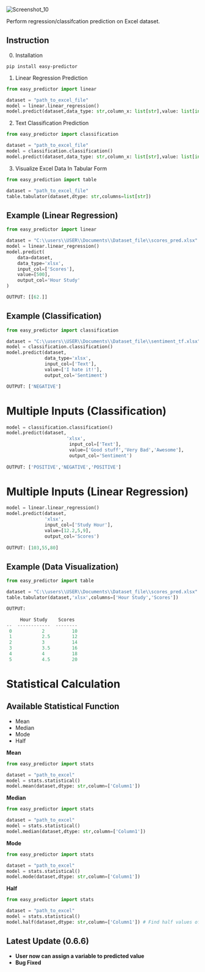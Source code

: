 ![Screenshot_10](https://user-images.githubusercontent.com/64541739/174754962-952e3e72-0b2c-4ae6-987d-9f46c965e5c4.png)


Perform regression/classifcation prediction on Excel dataset.

## Instruction

0. Installation

```
pip install easy-predictor
```

1. Linear Regression Prediction

```python
from easy_predictor import linear 

dataset = "path_to_excel_file"
model = linear.linear_regression()
model.predict(dataset,data_type: str,column_x: list[str],value: list[int],column_y: str)
```
2. Text Classification Prediction

```python
from easy_predictor import classification

dataset = "path_to_excel_file"
model = classification.classification()
model.predict(dataset,data_type: str,column_x: list[str],value: list[int],column_y: str)

```

3. Visualize Excel Data In Tabular Form

```python
from easy_prediction import table 

dataset = "path_to_excel_file"
table.tabulator(dataset,dtype: str,columns=list[str])
```

## Example (Linear Regression)
```python
from easy_predictor import linear

dataset = "C:\\users\\USER\\Documents\\Dataset_file\\scores_pred.xlsx"
model = linear.linear_regression()
model.predict(
    data=dataset,
    data_type='xlsx',
    input_col=['Scores'],
    value=[500],
    output_col='Hour Study'
)

OUTPUT: [[62.]]
```

## Example (Classification)
```python
from easy_predictor import classification

dataset = "C:\\users\\USER\\Documents\\Dataset_file\\sentiment_tf.xlsx"
model = classification.classification()
model.predict(dataset,
              data_type='xlsx',
              input_col=['Text'],
              value=['I hate it!'],
              output_col='Sentiment')

OUTPUT: ['NEGATIVE']
```
# Multiple Inputs (Classification)
```python
model = classification.classification()
model.predict(dataset,
                      'xlsx',
                       input_col=['Text'],
                       value=['Good stuff','Very Bad','Awesome'],
                       output_col='Sentiment')
                       
OUTPUT: ['POSITIVE','NEGATIVE','POSITIVE']
```
# Multiple Inputs (Linear Regression)
```python
model = linear.linear_regression()
model.predict(dataset,
              'xlsx',
              input_col=['Study Hour'],
              value=[12.2,5,9],
              output_col='Scores')
              
OUTPUT: [103,55,80]
```

## Example (Data Visualization)
```python
from easy_predictor import table 

dataset = "C:\\users\\USER\\Documents\\Dataset_file\\scores_pred.xlsx"
table.tabulator(dataset,'xlsx',columns=['Hour Study','Scores'])

OUTPUT:       

     Hour Study    Scores
--  ------------  --------
 0           2          10
 1           2.5        12
 2           3          14
 3           3.5        16
 4           4          18
 5           4.5        20

```

# Statistical Calculation 

## Available Statistical Function

- Mean
- Median
- Mode
- Half

**Mean**

```python
from easy_predictor import stats

dataset = "path_to_excel"
model = stats.statistical()
model.mean(dataset,dtype: str,column=['Column1']) 
```

**Median**

```python
from easy_predictor import stats

dataset = "path_to_excel"
model = stats.statistical()
model.median(dataset,dtype: str,column=['Column1']) 
```

**Mode**

```python
from easy_predictor import stats

dataset = "path_to_excel"
model = stats.statistical()
model.mode(dataset,dtype: str,column=['Column1']) 
```

**Half**

```python
from easy_predictor import stats

dataset = "path_to_excel"
model = stats.statistical()
model.half(dataset,dtype: str,column=['Column1']) # Find half values of each rows from Column1
```


## Latest Update (0.6.6)

- **User now can assign a variable to predicted value**
- **Bug Fixed**
